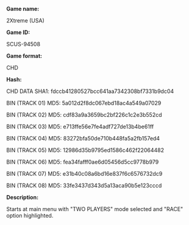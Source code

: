 ﻿**Game name:**

2Xtreme (USA)

**Game ID:**

SCUS-94508

**Game format:**

CHD

**Hash:**

CHD DATA SHA1: fdccb41280527bcc641aa7342308bf7331b9dc04

BIN (TRACK 01) MD5: 5a012d2f8dc067ebd18ac4a549a07029

BIN (TRACK 02) MD5: cdf83a9a3659bc2bf226c1c2e3b552cd

BIN (TRACK 03) MD5: e713ffe56e7fe4adf727de13b4be61ff

BIN (TRACK 04) MD5: 83272bfa50de710b448fa5a2fb157ed4

BIN (TRACK 05) MD5: 12986d35b9795ed1586c462f22064482

BIN (TRACK 06) MD5: fea34fafff0ae6d05456d5cc9778b979

BIN (TRACK 07) MD5: e31b40c08a6bd16e837f6c6576732dc9

BIN (TRACK 08) MD5: 33fe3437d343d5a13aca90b5e123cccd

**Description:**

Starts at main menu with "TWO PLAYERS" mode selected and "RACE" option highlighted.